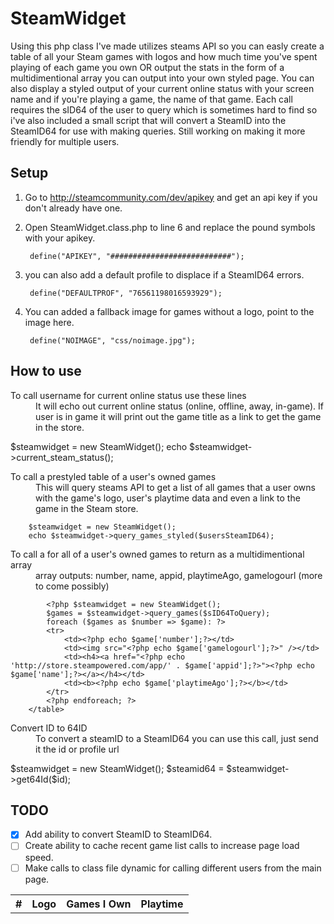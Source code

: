 SteamWidget
===========

Using this php class I've made utilizes steams API so you can easly create a table of all your Steam games with logos and how much time you've spent playing of each game you own OR output the stats in the form of a multidimentional array you can output into your own styled page. You can also display a styled output of your current online status with your screen name and if you're playing a game, the name of that game. Each call requires the sID64 of the user to query which is sometimes hard to find so i've also included a small script that will convert a SteamID into the SteamID64 for use with making queries. Still working on making it more friendly for multiple users. 

Setup
-----
1. Go to http://steamcommunity.com/dev/apikey and get an api key if you don't already have one.
2. Open SteamWidget.class.php to line 6 and replace the pound symbols with your apikey.

		define("APIKEY", "###########################");
3. you can also add a default profile to displace if a SteamID64 errors. 

		define("DEFAULTPROF", "76561198016593929");
4. You can added a fallback image for games without a logo, point to the image here.

		define("NOIMAGE", "css/noimage.jpg");


How to use
-----------
<dl>
  <dt>To call username for current online status use these lines</dt>
  <dd>It will echo out current online status (online, offline, away, in-game).
If user is in game it will print out the game title as a link to get the game in the store.</dd>
</dl>
		$steamwidget = new SteamWidget();
		echo $steamwidget->current_steam_status();

<dl>
  <dt>To call a prestyled table of a user's owned games</dt>
  <dd>This will query steams API to get a list of all games that a user owns with the game's logo, user's playtime data and even a link to the game in the Steam store.</dd>
</dl>

		$steamwidget = new SteamWidget();
		echo $steamwidget->query_games_styled($usersSteamID64);

<dl>
  <dt>To call a for all of a user's owned games to return as a multidimentional array</dt>
  <dd>array outputs: number, name, appid, playtimeAgo, gamelogourl (more to come possibly)</dd>
</dl>
		<table class="table table-striped table-bordered">
			<tr><th>#</th><th>Logo</th><th>Games I Own</th><th>Playtime</th></tr>

			<?php $steamwidget = new SteamWidget();
			$games = $steamwidget->query_games($sID64ToQuery);
			foreach ($games as $number => $game): ?>
			<tr>
				<td><?php echo $game['number'];?></td>
				<td><img src="<?php echo $game['gamelogourl'];?>" /></td>
				<td><h4><a href="<?php echo 'http://store.steampowered.com/app/' . $game['appid'];?>"><?php echo $game['name'];?></a></h4></td>
				<td><b><?php echo $game['playtimeAgo'];?></b></td>
			</tr>
			<?php endforeach; ?>
		</table>

<dl>
  <dt>Convert ID to 64ID</dt>
  <dd>To convert a steamID to a SteamID64 you can use this call, just send it the id or profile url</dd>
</dl>
		$steamwidget = new SteamWidget();
		$steamid64 = $steamwidget->get64Id($id);

TODO
----
- [X] Add ability to convert SteamID to SteamID64.
- [ ] Create ability to cache recent game list calls to increase page load speed.
- [ ] Make calls to class file dynamic for calling different users from the main page.
